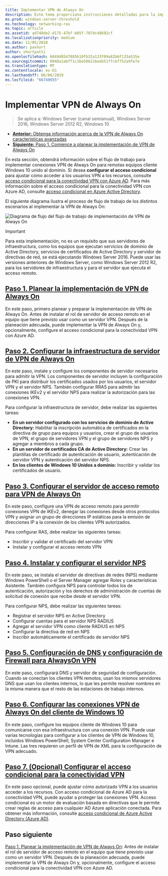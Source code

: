 ```yaml
---
title: Implementar VPN de Always On
description: Este tema proporciona instrucciones detalladas para la implementación de VPN de Always On en Windows Server 2016.
ms.prod: windows-server-threshold
ms.technology: networking-ras
ms.topic: article
ms.assetid: ad748de2-d175-47bf-b05f-707dc48692cf
ms.localizationpriority: medium
ms.date: 11/05/2018
ms.author: pashort
author: shortpatti
ms.openlocfilehash: 6849d8547885b10fb32a133f09a82b6f133a535e
ms.sourcegitcommit: 0948a1abff1c1be506216eeb51ffc6f752a9fe7e
ms.translationtype: MT
ms.contentlocale: es-ES
ms.lasthandoff: 06/06/2019
ms.locfileid: "66749655"
---
```

# <a name="deploy-always-on-vpn"></a>Implementar VPN de Always On

>Se aplica a: Windows Server (canal semianual), Windows Server 2016, Windows Server 2012 R2, Windows 10

- [**Anterior:** Obtenga información acerca de la VPN de Always On características avanzadas](always-on-vpn-adv-options.md)
- [**Siguiente:** Paso 1. Comience a planear la implementación de VPN de Always On](always-on-vpn-deploy-planning.md)

En esta sección, obtendrá información sobre el flujo de trabajo para implementar conexiones VPN de Always On para remotas equipos cliente Windows 10 unido al dominio. Si desea **configurar el acceso condicional** para ajustar cómo acceder a los usuarios VPN a los recursos, consulte [acceso condicional para la conectividad VPN con Azure AD](../../ad-ca-vpn-connectivity-windows10.md). Para más información sobre el acceso condicional para la conectividad VPN con Azure AD, consulte [acceso condicional en Azure Active Directory](https://docs.microsoft.com/azure/active-directory/active-directory-conditional-access-azure-portal). 

El siguiente diagrama ilustra el proceso de flujo de trabajo de los distintos escenarios al implementar la VPN de Always On:

![Diagrama de flujo del flujo de trabajo de implementación de VPN de Always On](../../../../media/Always-On-Vpn/always-on-vpn-deployment-workflow-sm.png)

>[!IMPORTANT]
>Para esta implementación, no es un requisito que sus servidores de infraestructura, como los equipos que ejecutan servicios de dominio de Active Directory, servicios de certificados de Active Directory y servidor de directivas de red, se está ejecutando Windows Server 2016. Puede usar las versiones anteriores de Windows Server, como Windows Server 2012 R2, para los servidores de infraestructura y para el servidor que ejecuta el acceso remoto.

## <a name="step-1-plan-the-always-on-vpn-deploymentalways-on-vpn-deploy-planningmd"></a>[Paso 1. Planear la implementación de VPN de Always On](always-on-vpn-deploy-planning.md)

En este paso, primero planear y preparar la implementación de VPN de Always On. Antes de instalar el rol de servidor de acceso remoto en el equipo que tiene previsto usar como un servidor VPN. Después de la planeación adecuada, puede implementar la VPN de Always On y, opcionalmente, configure el acceso condicional para la conectividad VPN con Azure AD.

## <a name="step-2-configure-the-always-on-vpn-server-infrastructurevpn-deploy-server-infrastructuremd"></a>[Paso 2. Configurar la infraestructura de servidor de VPN de Always On](vpn-deploy-server-infrastructure.md)

En este paso, instale y configure los componentes de servidor necesarios para admitir la VPN. Los componentes de servidor incluyen la configuración de PKI para distribuir los certificados usados por los usuarios, el servidor VPN y el servidor NPS.  También configurar RRAS para admitir las conexiones IKEv2 y el servidor NPS para realizar la autorización para las conexiones VPN.

Para configurar la infraestructura de servidor, debe realizar las siguientes tareas:

- **En un servidor configurado con los servicios de dominio de Active Directory:** Habilitar la inscripción automática de certificados en la directiva de grupo para equipos y usuarios, crear el grupo de usuarios de VPN, el grupo de servidores VPN y el grupo de servidores NPS y agregar a miembros a cada grupo.
- **En un servidor de certificados CA de Active Directory:** Crear las plantillas de certificado de autenticación de usuario, autenticación de servidor VPN y autenticación del servidor NPS.
- **En los clientes de Windows 10 Unidos a dominio:** Inscribir y validar los certificados de usuario.

## <a name="step-3-configure-the-remote-access-server-for-always-on-vpnvpn-deploy-rasmd"></a>[Paso 3. Configurar el servidor de acceso remoto para VPN de Always On](vpn-deploy-ras.md)

En este paso, configure una VPN de acceso remoto para permitir conexiones VPN de IKEv2, denegar las conexiones desde otros protocolos VPN y asignar un grupo de direcciones IP estáticas para la emisión de direcciones IP a la conexión de los clientes VPN autorizados.

Para configurar RAS, debe realizar las siguientes tareas:

- Inscribir y validar el certificado del servidor VPN
- Instalar y configurar el acceso remoto VPN

## <a name="step-4-install-and-configure-the-nps-servervpn-deploy-npsmd"></a>[Paso 4. Instalar y configurar el servidor NPS](vpn-deploy-nps.md)

En este paso, se instala el servidor de directivas de redes (NPS) mediante Windows PowerShell o el Server Manager agregar Roles y características Asistente. También configura NPS para controlar todos los de autenticación, autorización y los derechos de administración de cuentas de solicitud de conexión que recibe desde el servidor VPN.

Para configurar NPS, debe realizar las siguientes tareas:

- Registrar el servidor NPS en Active Directory
- Configurar cuentas para el servidor NPS RADIUS
- Agregar el servidor VPN como cliente RADIUS en NPS
- Configurar la directiva de red en NPS
- Inscribir automáticamente el certificado de servidor NPS

## <a name="step-5-configure-dns-and-firewall-settings-for-always-on-vpnvpn-deploy-dns-firewallmd"></a>[Paso 5. Configuración de DNS y configuración de Firewall para AlwaysOn VPN](vpn-deploy-dns-firewall.md)

En este paso, configurará DNS y servidor de seguridad de configuración. Cuando se conectan los clientes VPN remotos, usan los mismos servidores DNS que usan los clientes internos, lo que les permite resolver nombres en la misma manera que el resto de las estaciones de trabajo internos. 

## <a name="step-6-configure-windows-10-client-always-on-vpn-connectionsvpn-deploy-client-vpn-connectionsmd"></a>[Paso 6. Configurar las conexiones VPN de Always On del cliente de Windows 10](vpn-deploy-client-vpn-connections.md)

En este paso, configure los equipos cliente de Windows 10 para comunicarse con esa infraestructura con una conexión VPN. Puede usar varias tecnologías para configurar a los clientes de VPN de Windows 10, incluidos Windows PowerShell, System Center Configuration Manager e Intune. Las tres requieren un perfil de VPN de XML para la configuración de VPN adecuado.

## <a name="step-7-optional-configure-conditional-access-for-vpn-connectivityad-ca-vpn-connectivity-windows10md"></a>[Paso 7. (Opcional) Configurar el acceso condicional para la conectividad VPN](../../ad-ca-vpn-connectivity-windows10.md)

En este paso opcional, puede ajustar cómo autorizado VPN a los usuarios acceder a los recursos. Con acceso condicional de Azure AD para la conectividad VPN, puede ayudar a proteger las conexiones VPN. Acceso condicional es un motor de evaluación basada en directivas que le permite crear reglas de acceso para cualquier AD Azure aplicación conectada. Para obtener más información, consulte [acceso condicional de Azure Active Directory (Azure AD)](https://docs.microsoft.com/azure/active-directory/active-directory-conditional-access-azure-portal).

## <a name="next-step"></a>Paso siguiente

[Paso 1. Planear la implementación de VPN de Always On](always-on-vpn-deploy-planning.md): Antes de instalar el rol de servidor de acceso remoto en el equipo que tiene previsto usar como un servidor VPN. Después de la planeación adecuada, puede implementar la VPN de Always On y, opcionalmente, configure el acceso condicional para la conectividad VPN con Azure AD.  
